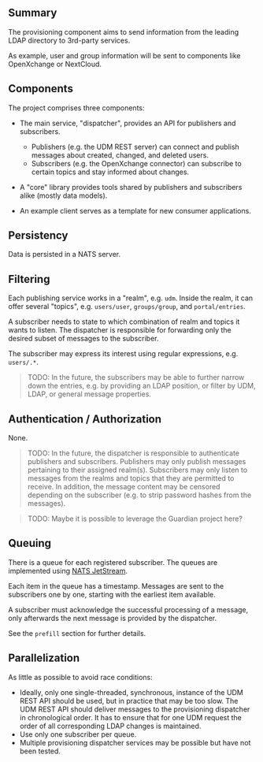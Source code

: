## Summary

The provisioning component aims to send information from the leading LDAP
directory to 3rd-party services.

As example, user and group information will be sent to components like OpenXchange
or NextCloud.

## Components

The project comprises three components:

- The main service, "dispatcher", provides an API for publishers and subscribers.
  - Publishers (e.g. the UDM REST server) can connect and publish messages about created, changed, and deleted users.
  - Subscribers (e.g. the OpenXchange connector) can subscribe to certain topics and stay informed about changes.

- A "core" library provides tools shared by publishers and subscribers alike (mostly data models).

- An example client serves as a template for new consumer applications.

## Persistency

Data is persisted in a NATS server.

## Filtering

Each publishing service works in a "realm",
e.g. `udm`.
Inside the realm, it can offer several "topics",
e.g. `users/user`, `groups/group`, and `portal/entries`.

A subscriber needs to state to which combination
of realm and topics it wants to listen.
The dispatcher is responsible for forwarding
only the desired subset of messages to the subscriber.

The subscriber may express its interest using regular expressions,
e.g. `users/.*`.

> TODO: In the future, the subscribers may be able to further
> narrow down the entries, e.g. by providing an LDAP position,
> or filter by UDM, LDAP, or general message properties.

## Authentication / Authorization

None.

> TODO: In the future, the dispatcher is responsible to authenticate
> publishers and subscribers.
> Publishers may only publish messages pertaining to their assigned realm(s).
> Subscribers may only listen to messages from the realms and topics that
> they are permitted to receive.
> In addition, the message content may be censored depending on the subscriber
> (e.g. to strip password hashes from the messages).

> TODO: Maybe it is possible to leverage the Guardian project here?

## Queuing

There is a queue for each registered subscriber.
The queues are implemented using [NATS JetStream](https://docs.nats.io/nats-concepts/jetstream).

Each item in the queue has a timestamp.
Messages are sent to the subscribers one by one,
starting with the earliest item available.

A subscriber must acknowledge the successful processing of a message,
only afterwards the next message is provided by the dispatcher.

See the `prefill` section for further details.

## Parallelization

As little as possible to avoid race conditions:
- Ideally, only one single-threaded, synchronous, instance of the UDM REST API should be used, but in practice that may be too slow. The UDM REST API should deliver messages to the provisioning dispatcher in chronological order. It has to ensure that for one UDM request the order of all corresponding LDAP changes is maintained.
- Use only one subscriber per queue.
- Multiple provisioning dispatcher services may be possible but have not been tested.
